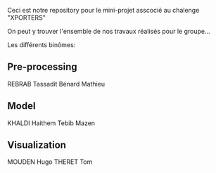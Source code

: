 Ceci est notre repository pour le mini-projet asscocié au chalenge "XPORTERS"

On peut y trouver l'ensemble de nos travaux réalisés pour le groupe...

Les différents binômes:

## Pre-processing
REBRAB	Tassadit Bénard	Mathieu

## Model
KHALDI	Haithem Tebib	Mazen

## Visualization
MOUDEN	Hugo THERET	Tom
